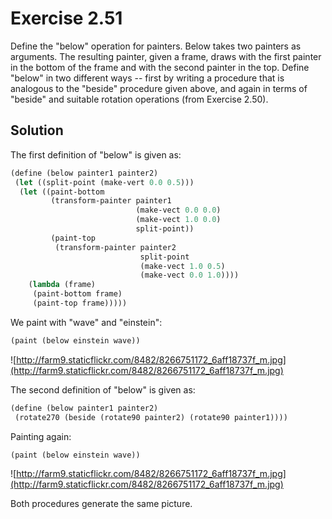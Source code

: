 Exercise 2.51
============= 

Define the "below" operation for painters. Below takes two painters as arguments. The resulting 
painter, given a frame, draws with the first painter in the bottom of the frame and with the 
second painter in the top. Define "below" in two different ways -- first by writing a procedure 
that is analogous to the "beside" procedure given above, and again in terms of "beside" and suitable 
rotation operations (from Exercise 2.50).

Solution
-------- 

The first definition of "below" is given as:

```scheme
(define (below painter1 painter2)
 (let ((split-point (make-vert 0.0 0.5)))
  (let ((paint-bottom
         (transform-painter painter1
                            (make-vect 0.0 0.0)
                            (make-vect 1.0 0.0)
                            split-point))
         (paint-top
          (transform-painter painter2
                             split-point
                             (make-vect 1.0 0.5)
                             (make-vect 0.0 1.0))))
    (lambda (frame)
     (paint-bottom frame)
     (paint-top frame)))))
```

We paint with "wave" and "einstein":

```scheme
(paint (below einstein wave))
```

![http://farm9.staticflickr.com/8482/8266751172_6aff18737f_m.jpg](http://farm9.staticflickr.com/8482/8266751172_6aff18737f_m.jpg)

The second definition of "below" is given as:

```scheme
(define (below painter1 painter2)
 (rotate270 (beside (rotate90 painter2) (rotate90 painter1))))
```

Painting again:

```scheme
(paint (below einstein wave))
```

![http://farm9.staticflickr.com/8482/8266751172_6aff18737f_m.jpg](http://farm9.staticflickr.com/8482/8266751172_6aff18737f_m.jpg)

Both procedures generate the same picture.
